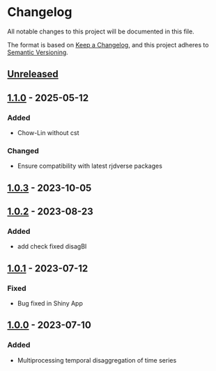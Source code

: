 # Changelog

All notable changes to this project will be documented in this file.

The format is based on [Keep a Changelog](https://keepachangelog.com/en/1.1.0/), and this project adheres
to [Semantic Versioning](https://semver.org/spec/v2.0.0.html).

## [Unreleased]

## [1.1.0] - 2025-05-12

### Added

* Chow-Lin without cst

### Changed 

* Ensure compatibility with latest rjdverse packages

## [1.0.3] - 2023-10-05

## [1.0.2] - 2023-08-23

### Added

* add check fixed disagBI


## [1.0.1] - 2023-07-12

### Fixed

* Bug fixed in Shiny App


## [1.0.0] - 2023-07-10

### Added

* Multiprocessing temporal disaggregation of time series


[Unreleased]: https://github.com/clemasso/nbbTD/compare/v1.1.0...HEAD
[1.1.0]: https://github.com/clemasso/nbbTD/releases/tag/v1.0.3...v1.1.0
[1.0.3]: https://github.com/clemasso/nbbTD/releases/tag/v1.0.2...v1.0.3
[1.0.2]: https://github.com/clemasso/nbbTD/releases/tag/v1.0.1...v1.0.2
[1.0.1]: https://github.com/clemasso/nbbTD/releases/tag/v1.0.0...v1.0.1
[1.0.0]: https://github.com/clemasso/nbbTD/releases/tag/v1.0.0
